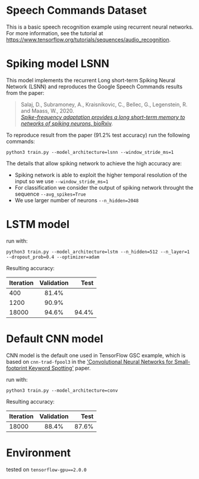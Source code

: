 # Speech Commands Dataset

This is a basic speech recognition example using recurrent neural networks. For more information, see the
tutorial at https://www.tensorflow.org/tutorials/sequences/audio_recognition.

# Spiking model LSNN

This model implements the recurrent Long short-term Spiking Neural Network (LSNN) and reproduces the Google Speech Commands results from the paper:

> Salaj, D., Subramoney, A., Kraisnikovic, C., Bellec, G., Legenstein, R. and Maass, W., 2020.  
> [*Spike-frequency adaptation provides a long short-term memory to networks of spiking neurons*. bioRxiv](https://www.biorxiv.org/content/10.1101/2020.05.11.081513v1.abstract).

To reproduce result from the paper (91.2% test accuracy) run the following commands:

    python3 train.py --model_architecture=lsnn --window_stride_ms=1

The details that allow spiking network to achieve the high accuracy are:

- Spiking network is able to exploit the higher temporal resolution of the input so we use `--window_stride_ms=1`
- For classification we consider the output of spiking network throught the sequence `--avg_spikes=True`
- We use larger number of neurons `--n_hidden=2048`

# LSTM model

run with:

    python3 train.py --model_architecture=lstm --n_hidden=512 --n_layer=1 --dropout_prob=0.4 --optimizer=adam

Resulting accuracy:

| Iteration     | Validation    | Test  |
| ------------- |:-------------:| -----:|
| 400           | 81.4%         |       |
| 1200          | 90.9%         |       |
| 18000         | 94.6%         | 94.4% |

# Default CNN model

CNN model is the default one used in TensorFlow GSC example, which is based on
`cnn-trad-fpool3` in the ['Convolutional Neural Networks for Small-footprint Keyword Spotting'](http://www.isca-speech.org/archive/interspeech_2015/papers/i15_1478.pdf) paper.

run with:

    python3 train.py --model_architecture=conv

Resulting accuracy:

| Iteration     | Validation    | Test  |
| ------------- |:-------------:| -----:|
| 18000         | 88.4%         | 87.6% |

# Environment

tested on `tensorflow-gpu==2.0.0`
